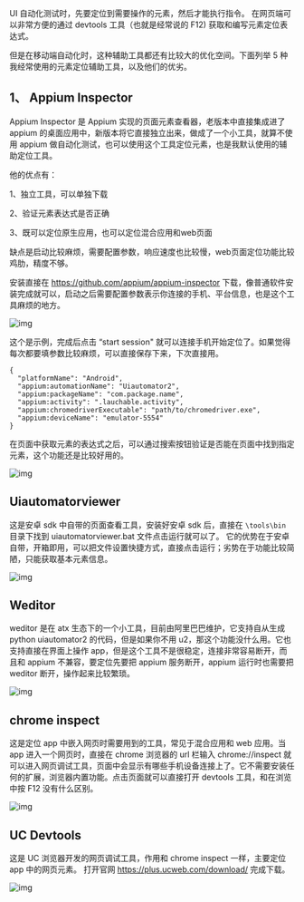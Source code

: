 UI 自动化测试时，先要定位到需要操作的元素，然后才能执行指令。 在网页端可以非常方便的通过 devtools 工具（也就是经常说的 F12) 获取和编写元素定位表达式。



但是在移动端自动化时，这种辅助工具都还有比较大的优化空间。下面列举 5 种我经常使用的元素定位辅助工具，以及他们的优劣。



## 1、 Appium Inspector



Appium Inspector 是 Appium 实现的页面元素查看器，老版本中直接集成进了 appium 的桌面应用中，新版本将它直接独立出来，做成了一个小工具，就算不使用 appium 做自动化测试，也可以使用这个工具定位元素，也是我默认使用的辅助定位工具。



他的优点有：



1、独立工具，可以单独下载



2、验证元素表达式是否正确



3、既可以定位原生应用，也可以定位混合应用和web页面



缺点是启动比较麻烦，需要配置参数，响应速度也比较慢，web页面定位功能比较鸡肋，精度不够。



安装直接在 https://github.com/appium/appium-inspector 下载，像普通软件安装完成就可以，启动之后需要配置参数表示你连接的手机、平台信息，也是这个工具麻烦的地方。



![img](https://yuztuchuang.oss-cn-beijing.aliyuncs.com/img/image-20211221144724708.png)



这个是示例，完成后点击 “start session" 就可以连接手机开始定位了。如果觉得每次都要填参数比较麻烦，可以直接保存下来，下次直接用。



```plain
{
  "platformName": "Android",
  "appium:automationName": "Uiautomator2",
  "appium:packageName": "com.package.name",
  "appium:activity": ".lauchable.activity",
  "appium:chromedriverExecutable": "path/to/chromedriver.exe",
  "appium:deviceName": "emulator-5554"
}
```



在页面中获取元素的表达式之后，可以通过搜索按钮验证是否能在页面中找到指定元素，这个功能还是比较好用的。



![img](https://yuztuchuang.oss-cn-beijing.aliyuncs.com/img/image-20211221145121564.png)



## Uiautomatorviewer



这是安卓 sdk 中自带的页面查看工具，安装好安卓 sdk 后，直接在 `\tools\bin` 目录下找到 uiautomatorviewer.bat 文件点击运行就可以了。 它的优势在于安卓自带，开箱即用，可以把文件设置快捷方式，直接点击运行；劣势在于功能比较简陋，只能获取基本元素信息。



![img](https://yuztuchuang.oss-cn-beijing.aliyuncs.com/img/image-20211221145941361.png)



## Weditor



weditor 是在 atx 生态下的一个小工具，目前由阿里巴巴维护，它支持自从生成 python uiautomator2 的代码，但是如果你不用 u2，那这个功能没什么用。它也支持直接在界面上操作 app，但是这个工具不是很稳定，连接非常容易断开，而且和 appium 不兼容，要定位先要把 appium 服务断开，appium 运行时也需要把 weditor 断开，操作起来比较繁琐。



![img](https://yuztuchuang.oss-cn-beijing.aliyuncs.com/img/image-20211221150324014.png)



## chrome inspect



这是定位 app 中嵌入网页时需要用到的工具，常见于混合应用和 web 应用。当 app 进入一个网页时，直接在 chrome 浏览器的 url 栏输入 chrome://inspect 就可以进入网页调试工具，页面中会显示有哪些手机设备连接上了。它不需要安装任何的扩展，浏览器内置功能。点击页面就可以直接打开 devtools 工具，和在浏览中按 F12 没有什么区别。



![img](https://yuztuchuang.oss-cn-beijing.aliyuncs.com/img/image-20211221151600535.png)



## UC Devtools



这是 UC 浏览器开发的网页调试工具，作用和 chrome inspect 一样，主要定位 app 中的网页元素。 打开官网 https://plus.ucweb.com/download/ 完成下载。



![img](https://yuztuchuang.oss-cn-beijing.aliyuncs.com/img/image-20211221151938003.png)



